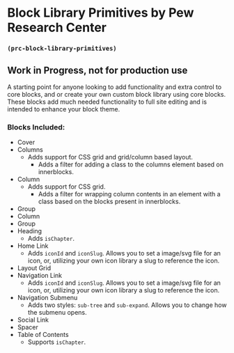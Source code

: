 # Block Library Primitives by Pew Research Center
### `(prc-block-library-primitives)`
## Work in Progress, not for production use

A starting point for anyone looking to add functionality and extra control to core blocks, and or create your own custom block library using core blocks. These blocks add much needed functionality to full site editing and is intended to enhance your block theme.

### Blocks Included:
- Cover
- Columns
  - Adds support for CSS grid and grid/column based layout. 
	- Adds a filter for adding a class to the columns element based on innerblocks.
- Column
  - Adds support for CSS grid.
	- Adds a filter for wrapping column contents in an element with a class based on the blocks present in innerblocks.
- Group
- Column
- Group
- Heading
  - Adds `isChapter`.
- Home Link
  - Adds `iconId` and `iconSlug`. Allows you to set a image/svg file for an icon, or, utilizing your own icon library a slug to reference the icon.
- Layout Grid
- Navigation Link
  - Adds `iconId` and `iconSlug`. Allows you to set a image/svg file for an icon, or, utilizing your own icon library a slug to reference the icon.
- Navigation Submenu
  - Adds two styles: `sub-tree` and `sub-expand`. Allows you to change how the submenu opens.
- Social Link
- Spacer
- Table of Contents
  - Supports `isChapter`.
